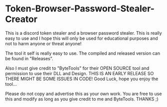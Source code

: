 # Token-Browser-Password-Stealer-Creator
This is a discord token stealer and a browser password stealer. This is really easy to use and I hope this will only be used for educational purposes and not to harm anyone or threat anyone!

The tool it self is really easy to use. The compiled and released version can be found in "Releases".

Also I must give credit to "ByteTools" for their OPEN SOURCE tool and permission to use their DLL and Design. THIS IS AN EARLY RELEASE SO THERE MIGHT BE SOME ISSUES IN CODE! Good Luck, hope you enjoy the tool...

Please do not copy and advertise this as your own work. You are free to use this and modify as long as you give credit to me and ByteTools. THANKS ;)
